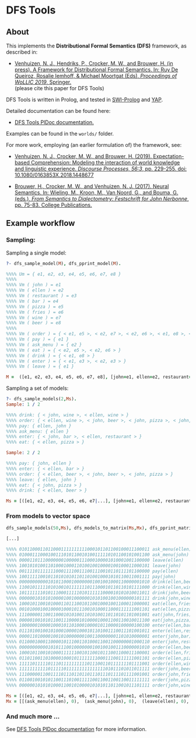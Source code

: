 # DFS Tools

## About

This implements the **Distributional Formal Semantics (DFS)** framework, as described in:

* [Venhuizen, N. J., Hendriks, P., Crocker, M. W., and Brouwer,
H. (in press). A Framework for Distributional Formal Semantics. In: Ruy De Queiroz, Rosalie Iemhoff, & Michael Moortgat (Eds), *Proceedings of WoLLIC 2019*, Springer.](mailto:noortjev@coli.uni-saarland.de)  
(please cite this paper for DFS Tools)

DFS Tools is written in Prolog, and tested in
[SWI-Prolog](http://www.swi-prolog.org/) and
[YAP](https://www.dcc.fc.up.pt/~vsc/yap/).

Detailed documentation can be found here:

* [DFS Tools PlDoc documentation.](https://hbrouwer.github.io/dfs-tools/)

Examples can be found in the `worlds/` folder.

For more work, employing (an earlier formulation of) the framework, see:

* [Venhuizen, N. J., Crocker, M. W., and Brouwer, H. (2019). Expectation-based Comprehension: Modeling the interaction of world knowledge and linguistic experience. *Discourse Processes, 56:3*, pp. 229-255. doi: 10.1080/0163853X.2018.1448677](https://www.tandfonline.com/doi/full/10.1080/0163853X.2018.1448677)

* [Brouwer, H., Crocker, M. W., and Venhuizen, N. J. (2017). Neural Semantics. In: Wieling, M., Kroon, M., Van Noord, G., and Bouma, G. (eds.), *From Semantics to Dialectometry: Festschrift for John Nerbonne*, pp. 75-83. College Publications.](http://hbrouwer.github.io/papers/Brouwer2017NeuralSemantics.pdf)

## Example workflow

### Sampling:

Sampling a single model:

```prolog
?- dfs_sample_model(M), dfs_pprint_model(M).

%%%% Um = { e1, e2, e3, e4, e5, e6, e7, e8 }
%%%%
%%%% Vm ( john ) = e1
%%%% Vm ( ellen ) = e2
%%%% Vm ( restaurant ) = e3
%%%% Vm ( bar ) = e4
%%%% Vm ( pizza ) = e5
%%%% Vm ( fries ) = e6
%%%% Vm ( wine ) = e7
%%%% Vm ( beer ) = e8
%%%%
%%%% Vm ( order ) = { < e1, e5 >, < e2, e7 >, < e2, e6 >, < e1, e8 >, < e2, e5 > }
%%%% Vm ( pay ) = { e1 }
%%%% Vm ( ask_menu ) = { e2 }
%%%% Vm ( eat ) = { < e2, e5 >, < e2, e6 > }
%%%% Vm ( drink ) = { < e1, e8 > }
%%%% Vm ( enter ) = { < e1, e3 >, < e2, e3 > }
%%%% Vm ( leave ) = { e1 }

M =  ([e1, e2, e3, e4, e5, e6, e7, e8], [john=e1, ellen=e2, restaurant=e3, bar=e4, pizza=e5, fries=e6, wine=e7, ... = ...|...]).
```

Sampling a set of models:

```prolog
?- dfs_sample_models(2,Ms).
Sample: 1 / 2

%%%% drink: { < john, wine >, < ellen, wine > }
%%%% order: { < ellen, wine >, < john, beer >, < john, pizza >, < john, wine >, < ellen, pizza > }
%%%% pay: { ellen, john }
%%%% ask_menu: { ellen }
%%%% enter: { < john, bar >, < ellen, restaurant > }
%%%% eat: { < ellen, pizza > }

Sample: 2 / 2

%%%% pay: { john, ellen }
%%%% enter: { < ellen, bar > }
%%%% order: { < ellen, beer >, < john, beer >, < john, pizza > }
%%%% leave: { ellen, john }
%%%% eat: { < john, pizza > }
%%%% drink: { < ellen, beer > }

Ms = [([e1, e2, e3, e4, e5, e6, e7|...], [john=e1, ellen=e2, restaurant=e3, bar=e4, pizza=e5, fries=e6, ... = ...|...]),  ([e1, e2, e3, e4, e5, e6|...], [john=e1, ellen=e2, restaurant=e3, bar=e4, pizza=e5, ... = ...|...])].
```

### From models to vector space

```prolog
dfs_sample_models(50,Ms), dfs_models_to_matrix(Ms,Mx), dfs_pprint_matrix(Mx).

[...]

%%%% 01011000110110001111111111000101101100100011100011 ask_menu(ellen)
%%%% 01000111000100111010110010100111110101100101001100 ask_menu(john)
%%%% 00001101110000000100000111000100001010001001100000 leave(ellen)
%%%% 10010101001101000100011010010010000100100011000101 leave(john)
%%%% 00111101111111000111100111001110010110111101100000 pay(ellen)
%%%% 10011111001011010101011011010010001010110011001111 pay(john)
%%%% 00000000000101011000100000001001001000110000001010 drink(ellen,beer)
%%%% 11001011111010100101111111011100010110110101111000 drink(ellen,wine)
%%%% 10111111101011100011111010111111000010101010011011 drink(john,beer)
%%%% 00000010101010000100100000010101001001000000101111 drink(john,wine)
%%%% 10001011001010001101110010110010001001100011000001 eat(ellen,fries)
%%%% 00101000100100001000101110010100011000111111001101 eat(ellen,pizza)
%%%% 11100000110011000101010011010100110110101101001001 eat(john,fries)
%%%% 00000100101011001110000101000010001100110010011100 eat(john,pizza)
%%%% 10000001000010001011010001000010110000100000100100 enter(ellen,bar)
%%%% 01110100100101000100001000101101001110011101001011 enter(ellen,restaurant)
%%%% 00001101000010010100000001001100000001101010000001 enter(john,bar)
%%%% 01100010001100001011100110100011001100000001000110 enter(john,restaurant)
%%%% 00000000000101011100100000001001001001110000001010 order(ellen,beer)
%%%% 10001011001010001111110010110010111001100011100001 order(ellen,fries)
%%%% 01101100110100001000101111111100011100111111001101 order(ellen,pizza)
%%%% 11111011111011101111111111011100110111111101111001 order(ellen,wine)
%%%% 11111111111011111011111111111111101011101011011111 order(john,beer)
%%%% 11100000110011110111011011011101110111101111001001 order(john,fries)
%%%% 01100100101011001110100111110011001100110011111111 order(john,pizza)
%%%% 00000010101010001100101000010101011011001011101111 order(john,wine)

Ms = [([e1, e2, e3, e4, e5, e6, e7|...], [john=e1, ellen=e2, restaurant=e3, bar=e4, pizza=e5, fries=e6, ... = ...|...]),  ([e1, e2, e3, e4, e5, e6|...], [john=e1, ellen=e2, restaurant=e3, bar=e4, pizza=e5, ... = ...|...]),  ([e1, e2, e3, e4, e5|...], [john=e1, ellen=e2, restaurant=e3, bar=e4, ... = ...|...]),  ([e1, e2, e3, e4|...], [john=e1, ellen=e2, restaurant=e3, ... = ...|...]),  ([e1, e2, e3|...], [john=e1, ellen=e2, ... = ...|...]),  ([e1, e2|...], [john=e1, ... = ...|...]),  ([e1|...], [... = ...|...]),  ([...|...], [...|...]),  (..., ...)|...],
Mx = [[(ask_menu(ellen), 0),  (ask_menu(john), 0),  (leave(ellen), 0),  (leave(john), 1),  (pay(ellen), 0),  (pay(john), 1),  (drink(..., ...), 0),  (..., ...)|...], [(ask_menu(ellen), 1),  (ask_menu(john), 1),  (leave(ellen), 0),  (leave(john), 0),  (pay(ellen), 0),  (pay(...), 0),  (..., ...)|...], [(ask_menu(ellen), 0),  (ask_menu(john), 0),  (leave(ellen), 0),  (leave(john), 0),  (pay(...), 1),  (..., ...)|...], [(ask_menu(ellen), 1),  (ask_menu(john), 0),  (leave(ellen), 0),  (leave(...), 1),  (..., ...)|...], [(ask_menu(ellen), 1),  (ask_menu(john), 0),  (leave(...), 1),  (..., ...)|...], [(ask_menu(ellen), 0),  (ask_menu(...), 1),  (..., ...)|...], [(ask_menu(...), 0),  (..., ...)|...], [(..., ...)|...], [...|...]|...].
```

### And much more ...

See [DFS Tools PlDoc documentation](https://hbrouwer.github.io/dfs-tools/) for more information.

